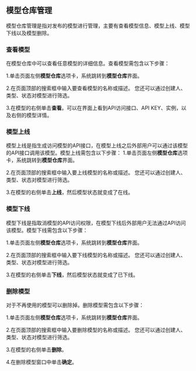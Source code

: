 ## 模型仓库管理
模型仓库管理是指对发布的模型进行管理，主要有查看模型信息、模型上线、模型下线以及模型删除。

### 查看模型
在模型仓库中可以查看任意模型的详细信息。查看模型需包含以下步骤：

1.单击页面左侧**模型仓库**选项卡，系统跳转到**模型仓库**界面。

2.在页面顶部的搜索框中输入要查看模型的名称或描述。
  您还可以通过创建人、类型、状态对模型进行筛选。

3.在模型的右侧单击**查看**。可以在界面上看到API访问接口、API KEY、实例，以及右侧的模型详情。

### 模型上线
模型上线是指生成访问模型的API接口，在模型上线之后外部用户可以通过该模型的API接口调用该模型。模型上线需包含以下步骤：
1.单击页面左侧**模型仓库**选项卡，系统跳转到**模型仓库**界面。

2.在页面顶部的搜索框中输入要上线模型的名称或描述。
  您还可以通过创建人、类型、状态对模型进行筛选。
  
3.在模型的右侧单击**上线**，然后模型状态就变成了在线。

### 模型下线
模型下线是指取消模型的API访问权限，在模型下线后外部用户无法通过API访问该模型。模型下线需包含以下步骤：

1.单击页面左侧**模型仓库**选项卡，系统跳转到**模型仓库**界面。

2.在页面顶部的搜索框中输入要下线模型的名称或描述。
  您还可以通过创建人、类型、状态对模型进行筛选。
  
3.在模型的右侧单击**下线**，然后模型状态就变成了已下线。

### 删除模型
对于不再使用的模型可以删除掉。删除模型需包含以下步骤：

1.单击页面左侧**模型仓库**选项卡，系统跳转到**模型仓库**界面。

2.在页面顶部的搜索框中输入要删除模型的名称或描述。
  您还可以通过创建人、类型、状态对模型进行筛选。
  
3.在模型的右侧单击**删除**。

4.在删除模型窗口中单击**确定**。










  
